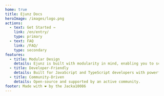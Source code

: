 ```yaml
---
home: true
title: Ejunz Docs
heroImage: /images/logo.png
actions:
  - text: Get Started →
    link: /en/entry/
    type: primary
  - text: FAQ
    link: /FAQ/
    type: secondary
features:
  - title: Modular Design
    details: Ejunz is built with modularity in mind, enabling you to scale your project with ease.
  - title: Developer-Friendly
    details: Built for JavaScript and TypeScript developers with powerful tools and guides.
  - title: Community-Driven
    details: Open-source and supported by an active community.
footer: Made with ❤️ by the Jacka10086
---
```

